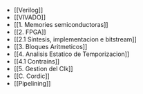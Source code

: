 - [[Verilog]]
- [[VIVADO]]
- [[1. Memories semiconductoras]]
- [[2. FPGA]]
- [[2.1 Sintesis, implementacion e bitstream]]
- [[3. Bloques Aritmeticos]]
- [[4. Analisis Estatico de Temporizacion]]
- [[4.1 Contrains]]
- [[5. Gestion del Clk]]
- [[C. Cordic]]
- [[Pipelining]]





